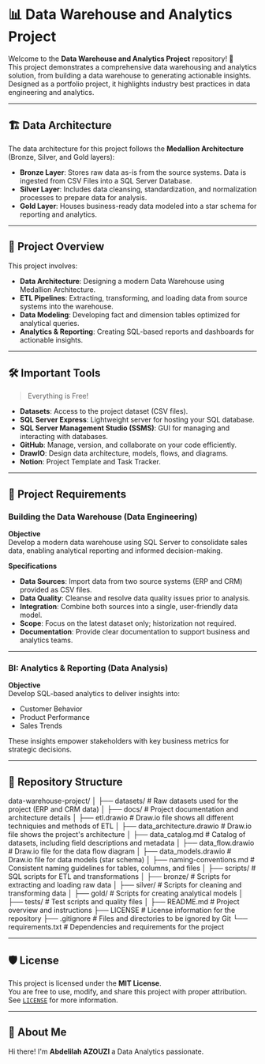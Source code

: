 # 📊 Data Warehouse and Analytics Project

Welcome to the **Data Warehouse and Analytics Project** repository! 🚀  
This project demonstrates a comprehensive data warehousing and analytics solution, from building a data warehouse to generating actionable insights. Designed as a portfolio project, it highlights industry best practices in data engineering and analytics.

---

## 🏗️ Data Architecture

The data architecture for this project follows the **Medallion Architecture** (Bronze, Silver, and Gold layers):

- **Bronze Layer**: Stores raw data as-is from the source systems. Data is ingested from CSV Files into a SQL Server Database.
- **Silver Layer**: Includes data cleansing, standardization, and normalization processes to prepare data for analysis.
- **Gold Layer**: Houses business-ready data modeled into a star schema for reporting and analytics.

---

## 📖 Project Overview

This project involves:

- **Data Architecture**: Designing a modern Data Warehouse using Medallion Architecture.
- **ETL Pipelines**: Extracting, transforming, and loading data from source systems into the warehouse.
- **Data Modeling**: Developing fact and dimension tables optimized for analytical queries.
- **Analytics & Reporting**: Creating SQL-based reports and dashboards for actionable insights.

---

## 🛠️ Important Tools

> Everything is Free!

- **Datasets**: Access to the project dataset (CSV files).
- **SQL Server Express**: Lightweight server for hosting your SQL database.
- **SQL Server Management Studio (SSMS)**: GUI for managing and interacting with databases.
- **GitHub**: Manage, version, and collaborate on your code efficiently.
- **DrawIO**: Design data architecture, models, flows, and diagrams.
- **Notion**: Project Template and Task Tracker.

---

## 🚀 Project Requirements

### **Building the Data Warehouse (Data Engineering)**

**Objective**  
Develop a modern data warehouse using SQL Server to consolidate sales data, enabling analytical reporting and informed decision-making.

**Specifications**

- **Data Sources**: Import data from two source systems (ERP and CRM) provided as CSV files.
- **Data Quality**: Cleanse and resolve data quality issues prior to analysis.
- **Integration**: Combine both sources into a single, user-friendly data model.
- **Scope**: Focus on the latest dataset only; historization not required.
- **Documentation**: Provide clear documentation to support business and analytics teams.

---

### **BI: Analytics & Reporting (Data Analysis)**

**Objective**  
Develop SQL-based analytics to deliver insights into:

- Customer Behavior  
- Product Performance  
- Sales Trends

These insights empower stakeholders with key business metrics for strategic decisions.

---

## 📂 Repository Structure

data-warehouse-project/
│
├── datasets/                           # Raw datasets used for the project (ERP and CRM data)
│
├── docs/                               # Project documentation and architecture details
│   ├── etl.drawio                      # Draw.io file shows all different techniquies and methods of ETL
│   ├── data_architecture.drawio        # Draw.io file shows the project's architecture
│   ├── data_catalog.md                 # Catalog of datasets, including field descriptions and metadata
│   ├── data_flow.drawio                # Draw.io file for the data flow diagram
│   ├── data_models.drawio              # Draw.io file for data models (star schema)
│   ├── naming-conventions.md           # Consistent naming guidelines for tables, columns, and files
│
├── scripts/                            # SQL scripts for ETL and transformations
│   ├── bronze/                         # Scripts for extracting and loading raw data
│   ├── silver/                         # Scripts for cleaning and transforming data
│   ├── gold/                           # Scripts for creating analytical models
│
├── tests/                              # Test scripts and quality files
│
├── README.md                           # Project overview and instructions
├── LICENSE                             # License information for the repository
├── .gitignore                          # Files and directories to be ignored by Git
└── requirements.txt                    # Dependencies and requirements for the project


---

## 🛡️ License

This project is licensed under the **MIT License**.  
You are free to use, modify, and share this project with proper attribution.  
See [`LICENSE`](LICENSE) for more information.

---

## 🌟 About Me

Hi there! I'm **Abdelilah AZOUZI** a Data Analytics passionate.
